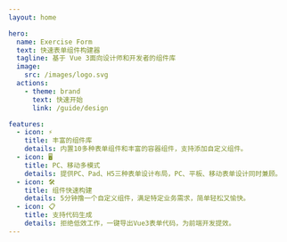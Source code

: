 ```yaml
---
layout: home

hero:
  name: Exercise Form
  text: 快速表单组件构建器
  tagline: 基于 Vue 3面向设计师和开发者的组件库
  image:
    src: /images/logo.svg
  actions:
    - theme: brand
      text: 快速开始
      link: /guide/design

features:
  - icon: ⚡️
    title: 丰富的组件库
    details: 内置10多种表单组件和丰富的容器组件，支持添加自定义组件。
  - icon: 🖥️
    title: PC、移动多模式
    details: 提供PC、Pad、H5三种表单设计布局，PC、平板、移动表单设计同时兼顾。
  - icon: 🛠️
    title: 组件快速构建
    details: 5分钟撸一个自定义组件，满足特定业务需求，简单轻松又愉快。
  - icon: 📋
    title: 支持代码生成
    details: 拒绝低效工作，一键导出Vue3表单代码，为前端开发提效。
---
```


